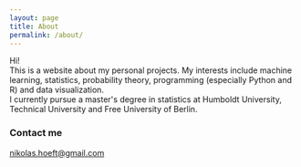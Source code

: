 ```yaml
---
layout: page
title: About
permalink: /about/
---
```

Hi!  
This is a website about my personal projects. My interests include machine learning, statistics, probability theory, programming (especially Python and R) and data visualization.  
I currently pursue a master's degree in statistics at Humboldt University, Technical University and Free University of Berlin. 

### Contact me

[nikolas.hoeft@gmail.com](mailto:nikolas.hoeft@gmail.com)